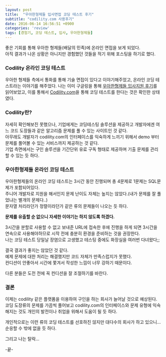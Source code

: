 ```yaml
---
layout: post
title:  "우아한형제들 입사면접 코딩 테스트 후기"
subtitle: "codility.com 사용후기"
date: 2016-06-14 16:56:51 +0900
categories: 'review'
tags: [경험기, 코딩 테스트, 입사, 우아한형제들]
---
```


좋은 기회를 통해 우아한 형제들(배달의 민족)에 온라인 면접을 보게 되었다.<br/>
아직 결과가 나온 상황은 아니지만 경험했던 것들을 적기 위해 포스팅을 하기로 했다.

### Codility 온라인 코딩 테스트

우아한 형제들 측에서 통화를 통해 기술 면접이 있다고 이야기해주었고, 온라인 코딩 테스트라는 이야기를 해주었다.
나는 이미 구글링을 통해 <a href="http://java.ihoney.pe.kr/416" target="_blank">우아한형제들 입사지원 후기</a>를 읽어보았고, 이를 통해서 <a href="http://www.codility.com" target="_blank">Codility.com</a>을 통해 코딩 테스트를 한다는 것은 확인한 상태였다.

### Codility란?

자세히 확인해보진 못했으나, 기업에게는 코딩테스팅 솔루션을 제공하고 개발자에겐 여느 코드 도장들과 같은 알고리즘 문제를 풀 수 있는 사이트인 것 같다.<br/>
아무래도 개발자가 codility.com의 인터페이스를 익숙하게 느끼기 위해서 demo 부터 문제를 풀어볼 수 있는 서비스까지 제공하는 것 같다.<br/>
기업 측면에서는 구인 솔루션을 기간단위 유료 구독 형태로 제공하며 기출 문제를 관리할 수 있는 듯 하다.

### 우아한형제들 온라인 코딩 테스트

우아한형제들의 온라인 코딩 테스트는 3시간 동안 진행되며 총 4문제로 1문제는 SQL문제가 포함되어있다.<br/>
주니어 개발자로 지원을 해서인지 문제 난이도 자체는 높지는 않았다.(내가 문제를 잘 풀었냐는 별개의 문제다..)<br/>
문자열 처리라던가 정렬이라던가 같은 류의 문제들이 나오는 듯 하다.<br/>

**문제를 유출할 순 없으니 자세한 이야기는 하지 않도록 하겠다.**

3시간을 분할로 사용할 수 없고 보내준 URL에 접속한 후에 진행을 하게 되면 3시간을 연속으로 사용해야하므로 시작 전에 충분히 환경을 준비하는 것을 권장한다.<br/>
나는 코딩 테스트 당일날 장염으로 고생했고 테스팅 중에도 화장실을 여러번 다녀왔다;;

결국 결과가 좋지는 않았던 것 같다.<br/>
예제 문제에 대한 처리는 해결했지만 코드 자체가 만족스럽지가 못했다.<br/>
컨디션이 안좋아서 시간에 쫓겨서 작성한 느낌이 너무 강하기 때문이다.

다른 분들은 도전 전에 꼭 컨디션을 잘 조절하기를 바란다.

### 결론

이제는 codility 같은 플랫폼을 이용하여 구인을 하는 회사가 늘어날 것으로 예상된다.<br/>
코딩 도장류의 문제를 가끔씩 풀어보고 codility.com의 인터페이스와 문제 유형에 익숙해지는 것도 개인의 발전이나 취업을 위해서 도움이 될 듯 하다.

개인적으로는 이런 류의 코딩 테스트를 선호하진 않지만 대다수의 회사가 하고 있으니... 순응할 수 밖에 없을 듯 하다.

그리고 나는 탈락...

-끝-
